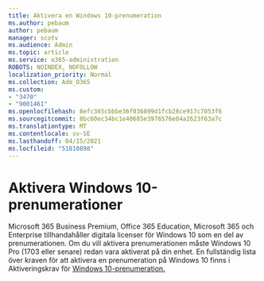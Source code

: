 ```yaml
---
title: Aktivera en Windows 10-prenumeration
ms.author: pebaum
author: pebaum
manager: scotv
ms.audience: Admin
ms.topic: article
ms.service: o365-administration
ROBOTS: NOINDEX, NOFOLLOW
localization_priority: Normal
ms.collection: Adm_O365
ms.custom:
- "3470"
- "9001461"
ms.openlocfilehash: 8efc365cbbbe36f036899d1fcb28ce917c7053f6
ms.sourcegitcommit: 8bc60ec34bc1e40685e3976576e04a2623f63a7c
ms.translationtype: MT
ms.contentlocale: sv-SE
ms.lasthandoff: 04/15/2021
ms.locfileid: "51810898"
---
```

# <a name="activating-windows-10-subscriptions"></a>Aktivera Windows 10-prenumerationer

Microsoft 365 Business Premium, Office 365 Education, Microsoft 365 och Enterprise tillhandahåller digitala licenser för Windows 10 som en del av prenumerationen. Om du vill aktivera prenumerationen måste Windows 10 Pro (1703 eller senare) redan vara aktiverat på din enhet. En fullständig lista över kraven för att aktivera en prenumeration på Windows 10 finns i Aktiveringskrav för [Windows 10-prenumeration.](https://docs.microsoft.com/windows/deployment/windows-10-subscription-activation#requirements)
